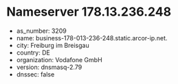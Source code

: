 # Nameserver 178.13.236.248

* as_number: 3209
* name: business-178-013-236-248.static.arcor-ip.net.
* city: Freiburg im Breisgau
* country: DE
* organization: Vodafone GmbH
* version: dnsmasq-2.79
* dnssec: false

